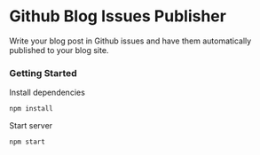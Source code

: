 # Github Blog Issues Publisher

Write your blog post in Github issues and have them automatically published to your blog site.

### Getting Started

Install dependencies

```bash
npm install
```

Start server

```bash
npm start
```
